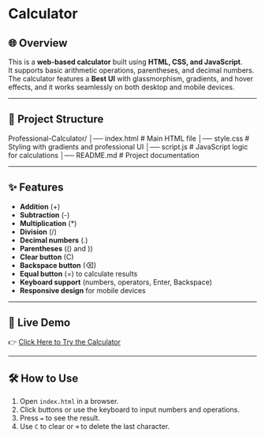 
# Calculator

## 🌐 Overview
This is a **web-based calculator** built using **HTML, CSS, and JavaScript**.  
It supports basic arithmetic operations, parentheses, and decimal numbers.  
The calculator features a **Best UI** with glassmorphism, gradients, and hover effects, and it works seamlessly on both desktop and mobile devices.

---

## 📂 Project Structure

Professional-Calculator/ │── index.html   # Main HTML file │── style.css    # Styling with gradients and professional UI │── script.js    # JavaScript logic for calculations │── README.md    # Project documentation

---

## ✨ Features
- **Addition** (+)  
- **Subtraction** (-)  
- **Multiplication** (*)  
- **Division** (/)  
- **Decimal numbers** (.)  
- **Parentheses** (() and ))  
- **Clear button** (C)  
- **Backspace button** (⌫)  
- **Equal button** (=) to calculate results  
- **Keyboard support** (numbers, operators, Enter, Backspace)  
- **Responsive design** for mobile devices  

---

## 🚀 Live Demo
👉 [Click Here to Try the Calculator](https://calculator-omega-ten-83.vercel.app/)

---

## 🛠 How to Use
1. Open `index.html` in a browser.  
2. Click buttons or use the keyboard to input numbers and operations.  
3. Press `=` to see the result.  
4. Use `C` to clear or `⌫` to delete the last character.

